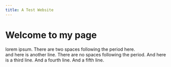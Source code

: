 ```yaml
---
title: A Test Website
---
```


# Welcome to my page

lorem ipsum. There are two spaces following the period here.    
and here is another line. There are no spaces following the period.
And here is a third line.
And a fourth line.
And a fifth line.
